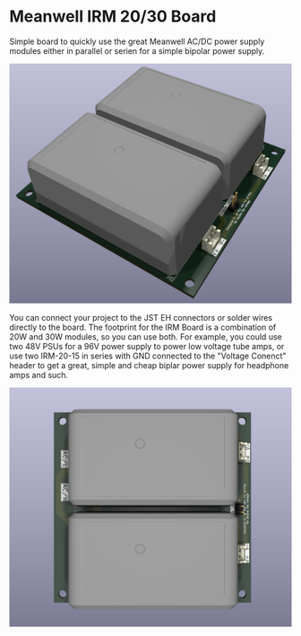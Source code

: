 # Meanwell IRM 20/30 Board

Simple board to quickly use the great Meanwell AC/DC power supply modules either in parallel or serien for a simple bipolar power supply. 

![3D  Viel from the side of the meanwell board](./Hardware/doc/Meanwell%20IRM%20Board%20Side.png)

You can connect your project to the JST EH connectors or solder wires directly to the board. The footprint for the IRM Board is a combination of 
20W and 30W modules, so you can use both. For example, you could use two 48V PSUs for a 96V power supply to power low voltage tube amps, or use 
two IRM-20-15 in series with GND connected to the "Voltage Conenct" header to get a great, simple and cheap biplar power supply for headphone 
amps and such.

![Top view of the meanwell board](./Hardware/doc/Meanwell%20IRM%20Board%20Top.png)